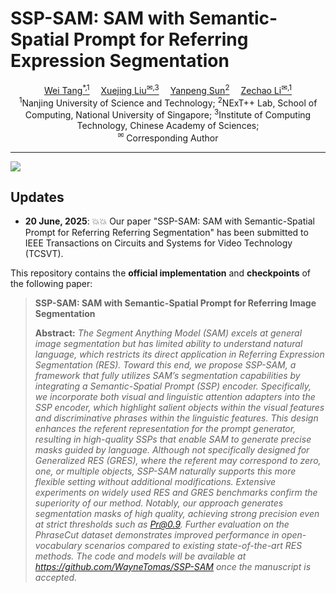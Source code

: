 # SSP-SAM: SAM with Semantic-Spatial Prompt for Referring Expression Segmentation

<!-- <p align="center" width="100%">
<img src="ISEKAI_overview.png"  width="80%" height="80%">
</p> -->

<div>
<div align="center">
    <a href='https://scholar.google.com/citations?user=D-27eLIAAAAJ&hl=zh-CN' target='_blank'>Wei Tang<sup>*,1</sup></a>&emsp;
    <a href='https://scholar.google.com.hk/citations?hl=zh-CN&user=SVQYcYcAAAAJ' target='_blank'>Xuejing Liu<sup>&#x2709,3</sup></a>&emsp;
    <a href='https://scholar.google.com.hk/citations?user=a3FI8c4AAAAJ&hl=zh-CN' target='_blank'>Yanpeng Sun<sup>2</sup></a>&emsp;
    <a href='https://imag-njust.net/zechaoli/' target='_blank'>Zechao Li<sup>&#x2709,1</sup></a>
</div>
<div>
<div align="center">
    <sup>1</sup>Nanjing University of Science and Technology;
    <sup>2</sup>NExT++ Lab, School of Computing, National University of Singapore;
    <sup>3</sup>Institute of Computing Technology, Chinese Academy of Sciences;
    </br>
    <sup>&#x2709</sup> Corresponding Author
    
</div>
 
 -----------------

![](https://black.readthedocs.io/en/stable/_static/license.svg)

## Updates
- **20 June, 2025**: :boom::boom:  Our paper "SSP-SAM: SAM with Semantic-Spatial Prompt for Referring Referring Segmentation" has been submitted to IEEE Transactions on Circuits and Systems for Video Technology (TCSVT).

This repository contains the **official implementation** and **checkpoints** of the following paper:

> **SSP-SAM: SAM with Semantic-Spatial Prompt for Referring Image Segmentation**<br>
> 
>
> **Abstract:** *The Segment Anything Model (SAM) excels at general image segmentation but has limited ability to understand natural language, which restricts its direct application in Referring Expression Segmentation (RES). Toward this end, we propose SSP-SAM, a framework that fully utilizes SAM’s segmentation capabilities by integrating a Semantic-Spatial Prompt (SSP) encoder. Specifically, we incorporate both visual and linguistic attention adapters into the SSP encoder, which highlight salient objects within the visual features and discriminative phrases within the linguistic features. This design enhances the referent representation for the prompt generator, resulting in high-quality SSPs that enable SAM to generate precise masks guided by language. Although not specifically designed for Generalized RES (GRES), where the referent may correspond to zero, one, or multiple objects, SSP-SAM naturally supports this more flexible setting without additional modifications. Extensive experiments on widely used RES and GRES benchmarks confirm the superiority of our method. Notably, our approach generates segmentation masks of high quality, achieving strong precision even at strict thresholds such as Pr@0.9. Further evaluation on the PhraseCut dataset demonstrates improved performance in open-vocabulary scenarios compared to existing state-of-the-art RES methods. The code and models will be available at https://github.com/WayneTomas/SSP-SAM once the manuscript is accepted.*

